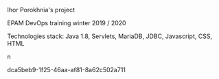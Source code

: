 Ihor Porokhnia's project


EPAM DevOps  training winter 2019 / 2020

Technologies stack: Java 1.8, Servlets, MariaDB, JDBC, Javascript, CSS, HTML



n

dca5beb9-1f25-46aa-af81-8a62c502a711
